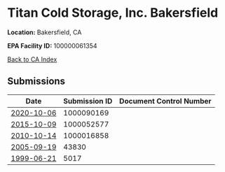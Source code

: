 # Titan Cold Storage, Inc. Bakersfield

**Location:** Bakersfield, CA

**EPA Facility ID:** 100000061354

[Back to CA Index](../../index.md)

## Submissions

| Date | Submission ID | Document Control Number |
|------|--------------|-------------------------|
| [2020-10-06](submissions/1000090169.md) | 1000090169 |  |
| [2015-10-09](submissions/1000052577.md) | 1000052577 |  |
| [2010-10-14](submissions/1000016858.md) | 1000016858 |  |
| [2005-09-19](submissions/43830.md) | 43830 |  |
| [1999-06-21](submissions/5017.md) | 5017 |  |
